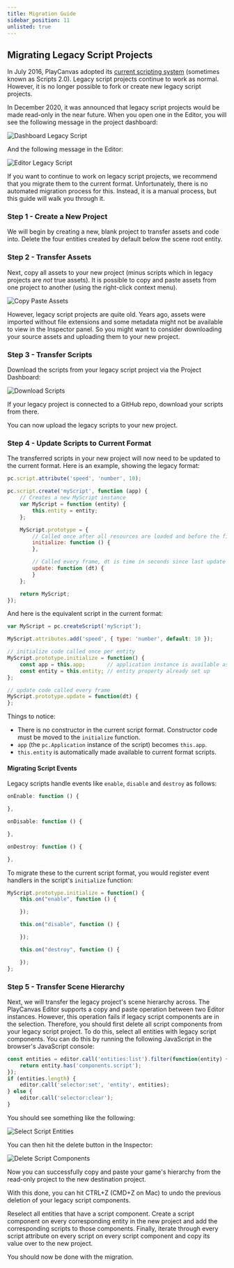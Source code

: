 ```yaml
---
title: Migration Guide
sidebar_position: 11
unlisted: true
---
```


## Migrating Legacy Script Projects

In July 2016, PlayCanvas adopted its [current scripting system][1] (sometimes known as Scripts 2.0). Legacy script projects continue to work as normal. However, it is no longer possible to fork or create new legacy script projects.

In December 2020, it was announced that legacy script projects would be made read-only in the near future. When you open one in the Editor, you will see the following message in the project dashboard:

![Dashboard Legacy Script](/img/user-manual/scripting/migration-guide/dashboard-warning.png)

And the following message in the Editor:

![Editor Legacy Script](/img/user-manual/scripting/migration-guide/editor-warning.png)

If you want to continue to work on legacy script projects, we recommend that you migrate them to the current format. Unfortunately, there is no automated migration process for this. Instead, it is a manual process, but this guide will walk you through it.

### Step 1 - Create a New Project

We will begin by creating a new, blank project to transfer assets and code into. Delete the four entities created by default below the scene root entity.

### Step 2 - Transfer Assets

Next, copy all assets to your new project (minus scripts which in legacy projects are *not* true assets). It is possible to copy and paste assets from one project to another (using the right-click context menu).

![Copy Paste Assets](/img/user-manual/scripting/migration-guide/copy-assets.png)

However, legacy script projects are quite old. Years ago, assets were imported without file extensions and some metadata might not be available to view in the Inspector panel. So you might want to consider downloading your source assets and uploading them to your new project.

### Step 3 - Transfer Scripts

Download the scripts from your legacy script project via the Project Dashboard:

![Download Scripts](/img/user-manual/scripting/migration-guide/download-scripts.png)

If your legacy project is connected to a GitHub repo, download your scripts from there.

You can now upload the legacy scripts to your new project.

### Step 4 - Update Scripts to Current Format

The transferred scripts in your new project will now need to be updated to the current format. Here is an example, showing the legacy format:

```javascript
pc.script.attribute('speed', 'number', 10);

pc.script.create('myScript', function (app) {
    // Creates a new MyScript instance
    var MyScript = function (entity) {
        this.entity = entity;
    };

    MyScript.prototype = {
        // Called once after all resources are loaded and before the first update
        initialize: function () {
        },

        // Called every frame, dt is time in seconds since last update
        update: function (dt) {
        }
    };

    return MyScript;
});
```

And here is the equivalent script in the current format:

```javascript
var MyScript = pc.createScript('myScript');

MyScript.attributes.add('speed', { type: 'number', default: 10 });

// initialize code called once per entity
MyScript.prototype.initialize = function() {
    const app = this.app;       // application instance is available as this.app
    const entity = this.entity; // entity property already set up
};

// update code called every frame
MyScript.prototype.update = function(dt) {
};
```

Things to notice:

* There is no constructor in the current script format. Constructor code must be moved to the `initialize` function.
* `app` (the `pc.Application` instance of the script) becomes `this.app`.
* `this.entity` is automatically made available to current format scripts.

#### Migrating Script Events

Legacy scripts handle events like `enable`, `disable` and `destroy` as follows:

```javascript
onEnable: function () {

},

onDisable: function () {

},

onDestroy: function () {

},
```

To migrate these to the current script format, you would register event handlers in the script's `initialize` function:

```javascript
MyScript.prototype.initialize = function() {
    this.on("enable", function () {

    });

    this.on("disable", function () {

    });

    this.on("destroy", function () {

    });
};
```

### Step 5 - Transfer Scene Hierarchy

Next, we will transfer the legacy project's scene hierarchy across. The PlayCanvas Editor supports a copy and paste operation between two Editor instances. However, this operation fails if legacy script components are in the selection. Therefore, you should first delete all script components from your legacy script project. To do this, select all entities with legacy script components. You can do this by running the following JavaScript in the browser's JavaScript console:

```javascript
const entities = editor.call('entities:list').filter(function(entity) {
    return entity.has('components.script');
});
if (entities.length) {
    editor.call('selector:set', 'entity', entities);
} else {
    editor.call('selector:clear');
}
```

You should see something like the following:

![Select Script Entities](/img/user-manual/scripting/migration-guide/select-script-entities.png)

You can then hit the delete button in the Inspector:

![Delete Script Components](/img/user-manual/scripting/migration-guide/delete-script-components.png)

Now you can successfully copy and paste your game's hierarchy from the read-only project to the new destination project.

With this done, you can hit CTRL+Z (CMD+Z on Mac) to undo the previous deletion of your legacy script components.

Reselect all entities that have a script component. Create a script component on every corresponding entity in the new project and add the corresponding scripts to those components. Finally, iterate through every script attribute on every script on every script component and copy its value over to the new project.

You should now be done with the migration.

[1]: https://blog.playcanvas.com/playcanvas-scripts-2-0/
